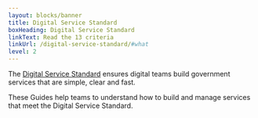 ```yaml
---
layout: blocks/banner
title: Digital Service Standard
boxHeading: Digital Service Standard
linkText: Read the 13 criteria
linkUrl: /digital-service-standard/#what
level: 2
---
```


The [Digital Service Standard](/digital-service-standard/) ensures digital teams build government services that are simple, clear and fast.

These Guides help teams to understand how to build and manage services that meet the Digital Service Standard.
